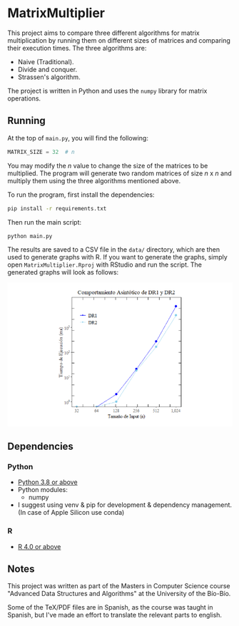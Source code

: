 MatrixMultiplier
===
This project aims to compare three different algorithms for matrix multiplication by running them on different sizes of
matrices and comparing their execution times. The three algorithms are:

* Naive (Traditional).
* Divide and conquer.
* Strassen's algorithm.

The project is written in Python and uses the `numpy` library for matrix operations.

## Running
At the top of `main.py`, you will find the following:
```python
MATRIX_SIZE = 32  # n
```

You may modify the *n* value to change the size of the matrices to be multiplied. The program will generate two random
matrices of size *n* x *n* and multiply them using the three algorithms mentioned above.

To run the program, first install the dependencies:
```bash
pip install -r requirements.txt
```

Then run the main script:
```bash
python main.py
```

The results are saved to a CSV file in the `data/` directory, which are then used to generate graphs with R. If you
want to generate the graphs, simply open `MatrixMultiplier.Rproj` with RStudio and run the script. The generated graphs
will look as follows:

![image](img/DR1_DR2_PLOT.png)

## Dependencies
### Python
- [Python 3.8 or above](https://www.python.org/downloads/)
- Python modules:
  - numpy
- I suggest using venv & pip for development & dependency management. (In case of Apple Silicon use conda)

### R
- [R 4.0 or above](https://cran.r-project.org/)

## Notes
This project was written as part of the Masters in Computer Science course "Advanced Data Structures and Algorithms" at
the University of the Bío-Bío.

Some of the TeX/PDF files are in Spanish, as the course was taught in Spanish, but I've made an effort to translate the
relevant parts to english.
